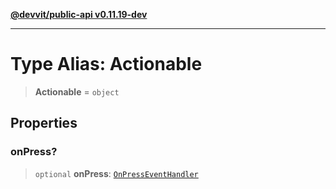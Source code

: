 [**@devvit/public-api v0.11.19-dev**](../../../../../../README.md)

---

# Type Alias: Actionable

> **Actionable** = `object`

## Properties

<a id="onpress"></a>

### onPress?

> `optional` **onPress**: [`OnPressEventHandler`](OnPressEventHandler.md)
